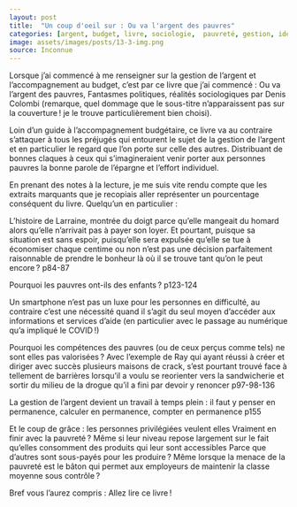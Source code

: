 ```yaml
---
layout: post
title:  "Un coup d'oeil sur : Ou va l'argent des pauvres"
categories: [argent, budget, livre, sociologie,  pauvreté, gestion, idées reçues ]
image: assets/images/posts/13-3-img.png
source: Inconnue
---
```


Lorsque j’ai commencé à me renseigner sur la gestion de l’argent et l’accompagnement au budget, c’est par ce livre que j’ai commencé : 
Ou va l’argent des pauvres, Fantasmes politiques, réalités sociologiques par Denis Colombi (remarque, quel dommage que le sous-titre n’apparaissent pas sur la couverture ! je le trouve particulièrement bien choisi).

Loin d’un guide à l’accompagnement budgétaire, ce livre va au contraire s’attaquer à tous les préjugés qui entourent le sujet de la gestion de l’argent et en particulier le regard que l’on porte sur celle des autres. Distribuant de bonnes claques à ceux qui s’imagineraient venir porter aux personnes pauvres la bonne parole de l’épargne et l’effort individuel.  

En prenant des notes à la lecture, je me suis vite rendu compte que les extraits marquants que je recopiais aller représenter un pourcentage conséquent du livre. Quelqu’un en particulier : 

L’histoire de Larraine, montrée du doigt parce qu’elle mangeait du homard alors qu’elle n’arrivait pas à payer son loyer. Et pourtant, puisque sa situation est sans espoir, puisqu’elle sera expulsée qu’elle se tue à économiser chaque centime ou non n’est pas une décision parfaitement raisonnable de prendre le bonheur là où il se trouve tant qu’on le peut encore ? p84-87

Pourquoi les pauvres ont-ils des enfants ? p123-124

Un smartphone n’est pas un luxe pour les personnes en difficulté, au contraire c’est une nécessité quand il s’agit du seul moyen d’accéder aux informations et services d’aide (en particulier avec le passage au numérique qu’a impliqué le COVID !)

Pourquoi les compétences des pauvres (ou de ceux perçus comme tels) ne sont elles pas valorisées ? Avec l’exemple de Ray qui ayant réussi à créer et diriger avec succès plusieurs maisons de crack, s’est pourtant trouvé face à tellement de barrières lorsqu’il a voulu se reorienter vers la sandwicherie et sortir du milieu de la drogue qu’il a fini par devoir y renoncer p97-98-136

La gestion de l’argent devient un travail à temps plein : il faut y penser en permanence, calculer en permanence, compter en permanence p155

Et le coup de grâce : les personnes privilégiées veulent elles Vraiment en finir avec la pauvreté ? Même si leur niveau repose largement sur le fait qu’elles consomment des produits qui leur sont accessibles Parce que d’autres sont sous-payés pour les produire ? Même lorsque la menace de la pauvreté est le bâton qui permet aux employeurs de maintenir la classe moyenne sous contrôle ? 

Bref vous l’aurez compris : Allez lire ce livre !